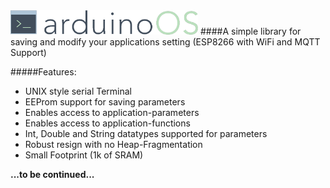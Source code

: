 <img src="img/arduinoOS.png" width="300"/>
####A simple library for saving and modify your applications setting (ESP8266 with WiFi and MQTT Support)

#####Features:
* UNIX style serial Terminal
* EEProm support for saving parameters
* Enables access to application-parameters
* Enables access to application-functions
* Int, Double and String datatypes supported for parameters
* Robust resign with no Heap-Fragmentation
* Small Footprint (1k of SRAM)

**...to be continued...**
<!--<img src="img/memory.png" width="25" style="float:right"/>
<img src="img/commands.png" width="25" style="float:right"/>
<img src="img/plugins.png" width="25" style="float:right"/>-->